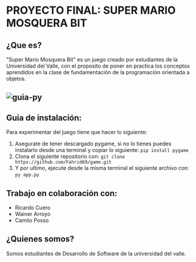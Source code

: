 # PROYECTO FINAL: SUPER MARIO MOSQUERA BIT
## ¿Que es?
"Super Mario Mosquera Bit" es un juego creado por estudiantes de la Universidad del Valle, con el proposito de poner en practica los conceptos aprendidos en la clase de fundamentación de la programación orientada a objetos.
##
![guia-py](https://github.com/user-attachments/assets/f8c92ae5-6770-4f45-8829-d1bf9511c2b3)
---
## Guia de instalación:
Para experimentar del juego tiene que hacer lo siguiente:
1. Asegurate de tener descargado pygame, si no lo tienes puedes instalarlo desde una terminal y copiar lo siguiente:
```pip install pygame```
2. Clona el siguiente repositorio con:
```git clone https://github.com/Fahrid69/game.git```
3. Y por ultimo, ejecute desde la misma terminal el siguiente archivo con:
```py app.py```
## Trabajo en colaboración con:
* Ricardo Cuero
* Wainer Arroyo
* Camilo Posso
## ¿Quienes somos?
Somos estudiantes de Desarrollo de Software de la universidad del valle.
